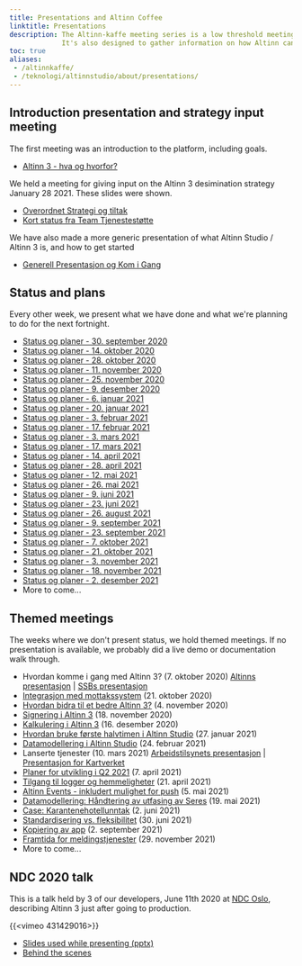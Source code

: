 ```yaml
---
title: Presentations and Altinn Coffee
linktitle: Presentations
description: The Altinn-kaffe meeting series is a low threshold meeting series, where app owners (and potential app owners) can learn more about what we're doing in Altinn 3.
             It's also designed to gather information on how Altinn can help app owners realise their Altinn 3 potential. Slides mainly in Norwegian.
toc: true
aliases:
 - /altinnkaffe/
 - /teknologi/altinnstudio/about/presentations/
---
```



## Introduction presentation and strategy input meeting

The first meeting was an introduction to the platform, including goals.

* [Altinn 3 - hva og hvorfor?](Altinn_T3.0_introduksjon_20200925.pptx)

We held a meeting for giving input on the Altinn 3 desimination strategy January 28 2021. These slides were shown.

* [Overordnet Strategi og tiltak](20210128_Overordnet_Strategi_og_tiltak.pdf)
* [Kort status fra Team Tjenestestøtte](20210128_Kort_status_fra_Team_Tjenestestotte.pdf)

We have also made a more generic presentation of what Altinn Studio / Altinn 3 is, and how to get started

* [Generell Presentasjon og Kom i Gang](20210614_Generell_Presentasjon_for_Altinn_Tjenester_3.0.pdf)

## Status and plans

Every other week, we present what we have done and what we're planning to do for the next fortnight.

* [Status og planer - 30. september 2020](altinnkaffe-20200930.pptx)
* [Status og planer - 14. oktober 2020](altinnkaffe-20201014.pptx)
* [Status og planer - 28. oktober 2020](altinnkaffe-20201028.pptx)
* [Status og planer - 11. november 2020](altinnkaffe-20201111.pptx)
* [Status og planer - 25. november 2020](altinnkaffe-20201125.pptx)
* [Status og planer - 9. desember 2020](altinnkaffe-20201209.pptx)
* [Status og planer - 6. januar 2021](altinnkaffe-20210106.pptx)
* [Status og planer - 20. januar 2021](altinnkaffe-20210120.pptx)
* [Status og planer - 3. februar 2021](altinnkaffe-20210203.pptx)
* [Status og planer - 17. februar 2021](altinnkaffe-20210217.pptx)
* [Status og planer - 3. mars 2021](altinnkaffe-20210303.pptx)
* [Status og planer - 17. mars 2021](altinnkaffe-20210317.pptx)
* [Status og planer - 14. april 2021](altinnkaffe-20210414.pptx)
* [Status og planer - 28. april 2021](altinnkaffe-20210428.pptx)
* [Status og planer - 12. mai 2021](altinnkaffe-20210512.pptx)
* [Status og planer - 26. mai 2021](altinnkaffe-20210526.pptx)
* [Status og planer - 9. juni 2021](altinnkaffe-20210609.pptx)
* [Status og planer - 23. juni 2021](altinnkaffe-20210623.pptx)
* [Status og planer - 26. august 2021](altinnkaffe-20210826.pptx)
* [Status og planer - 9. september 2021](altinnkaffe-20210909.pptx)
* [Status og planer - 23. september 2021](altinnkaffe-20210923.pptx)
* [Status og planer - 7. oktober 2021](altinnkaffe-20211007.pptx)
* [Status og planer - 21. oktober 2021](altinnkaffe-20211021.pptx)
* [Status og planer - 3. november 2021](altinnkaffe-20211103.pptx)
* [Status og planer - 18. november 2021](altinnkaffe-20211118.pptx)
* [Status og planer - 2. desember 2021](altinnkaffe-20211202.pptx)
* More to come...

## Themed meetings

The weeks where we don't present status, we hold themed meetings. If no presentation is available,
we probably did a live demo or documentation walk through.

* Hvordan komme i gang med Altinn 3? (7. oktober 2020) [Altinns presentasjon](altinnkaffe-20201007.pptx) | [SSBs presentasjon](20201007-SSB_AltinnStudio.pptx)
* [Integrasjon med mottakssystem](altinnkaffe-20201021.pptx) (21. oktober 2020)
* [Hvordan bidra til et bedre Altinn 3?](altinnkaffe-20201104.pptx) (4. november 2020)
* [Signering i Altinn 3](altinnkaffe-20201118.pptx) (18. november 2020)
* [Kalkulering i Altinn 3](20201216-kalkuleringer.pptx) (16. desember 2020)
* [Hvordan bruke første halvtimen i Altinn Studio](altinnkaffe-forste-halvtimen.pptx) (27. januar 2021)
* [Datamodellering i Altinn Studio](datamodellering-altinn-studio-altinnkaffe.pdf) (24. februar 2021)
* Lanserte tjenester (10. mars 2021) [Arbeidstilsynets presentasjon](Arbeidstilsynet-AltinnKaffe-10032021.pdf) | [Presentasjon for Kartverket](autorisasjon-av-landmalere.pptx)
* [Planer for utvikling i Q2 2021](altinnkaffe-20210407-planerq2.pptx) (7. april 2021)
* [Tilgang til logger og hemmeligheter](logs-secrets-presentasjon.pptx) (21. april 2021)
* [Altinn Events - inkludert mulighet for push](altinn-events.pptx) (5. mai 2021)
* [Datamodellering: Håndtering av utfasing av Seres](seres-utfasing-altinnkaffe.pptx) (19. mai 2021)
* [Case: Karantenehotellunntak](udi-altinnkaffe.pptx) (2. juni 2021)
* [Standardisering vs. fleksibilitet](altinnkaffe-standardisering.pptx) (30. juni 2021)
* [Kopiering av app](altinnkaffe-kopi-app.pptx) (2. september 2021)
* [Framtida for meldingstjenester](altinnkaffe-meldingstjenester.pptx) (29. november 2021)
* More to come...

## NDC 2020 talk

This is a talk held by 3 of our developers, June 11th 2020 at [NDC Oslo](https://ndcoslo.com/), describing Altinn 3 just after going to production.

{{<vimeo 431429016>}}

- [Slides used while presenting (pptx)](https://github.com/Altinn/altinn-studio-docs/raw/master/content/technology/files/altinn_3_ndc_2020_06_11.pptx)
- [Behind the scenes](https://www.digdir.no/digitalisering-og-samordning/altinn-3-pa-norwegian-developer-conference/1779)